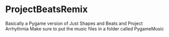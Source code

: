 # ProjectBeatsRemix
Basically a Pygame version of Just Shapes and Beats and Project Arrhythmia
Make sure to put the music files in a folder called PygameMusic
